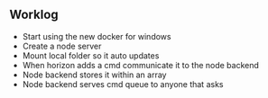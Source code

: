 ## Worklog

- Start using the new docker for windows
- Create a node server
- Mount local folder so it auto updates
- When horizon adds a cmd communicate it to the node backend
- Node backend stores it within an array
- Node backend serves cmd queue to anyone that asks
